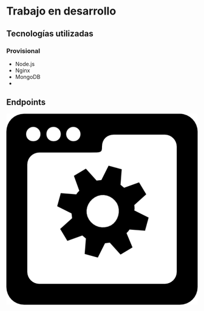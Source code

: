 
# Trabajo en desarrollo

## Tecnologías utilizadas

### Provisional

* Node.js
* Nginx
* MongoDB
* 


## Endpoints

![Trabajo en desarrollo](/src/desarrollo.png)
